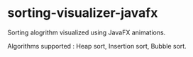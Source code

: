# sorting-visualizer-javafx

Sorting alogrithm visualized using JavaFX animations.

Algorithms supported : Heap sort, Insertion sort, Bubble sort.

